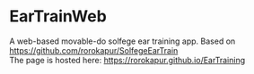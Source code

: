 # EarTrainWeb
 A web-based movable-do solfege ear training app. Based on https://github.com/rorokapur/SolfegeEarTrain<br/>
 The page is hosted here: https://rorokapur.github.io/EarTraining<br/>
